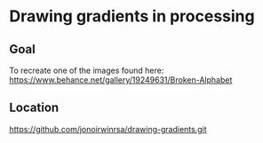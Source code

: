 Drawing gradients in processing
==================

Goal
-----
To recreate one of the images found here: https://www.behance.net/gallery/19249631/Broken-Alphabet

Location
-------------------
https://github.com/jonoirwinrsa/drawing-gradients.git